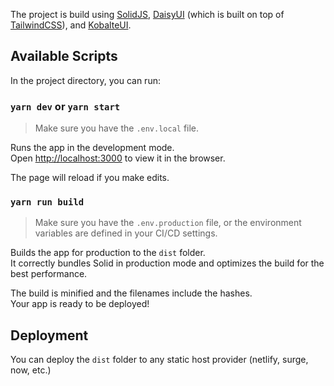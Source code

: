 The project is build using [SolidJS](https://solidjs.com), [DaisyUI](https://daisyui.com/) (which is built on top of [TailwindCSS](https://tailwindcss.com/)), and [KobalteUI](https://kobalte.dev/).

## Available Scripts

In the project directory, you can run:

### `yarn dev` or `yarn start`

> Make sure you have the `.env.local` file.

Runs the app in the development mode.<br>
Open [http://localhost:3000](http://localhost:3000) to view it in the browser.

The page will reload if you make edits.<br>

### `yarn run build`

> Make sure you have the `.env.production` file, or the environment variables are defined in your CI/CD settings.

Builds the app for production to the `dist` folder.<br>
It correctly bundles Solid in production mode and optimizes the build for the best performance.

The build is minified and the filenames include the hashes.<br>
Your app is ready to be deployed!

## Deployment

You can deploy the `dist` folder to any static host provider (netlify, surge, now, etc.)
